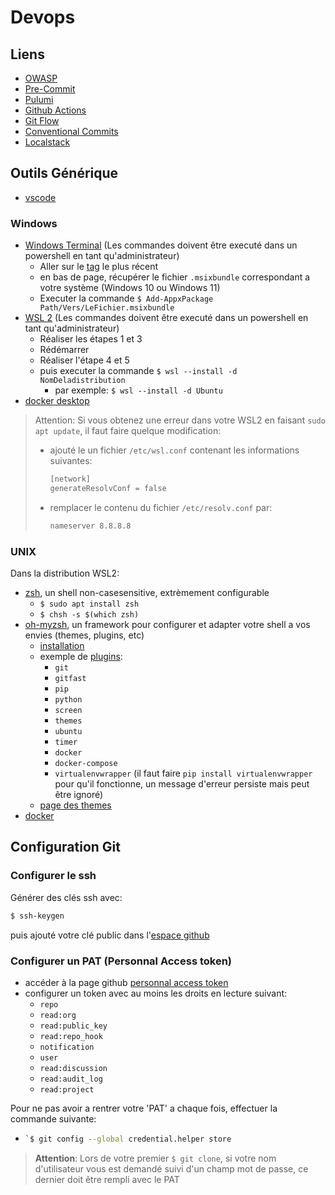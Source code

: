 # Devops

## Liens

- [OWASP](https://owasp.org/)
- [Pre-Commit](https://pre-commit.com/)
- [Pulumi](https://www.pulumi.com/docs/)
- [Github Actions](https://docs.github.com/fr/actions)
- [Git Flow](https://www.atlassian.com/git/tutorials/comparing-workflows/gitflow-workflow)
- [Conventional Commits](https://www.conventionalcommits.org/en/v1.0.0/)
- [Localstack](https://localstack.cloud/)

## Outils Générique
- [vscode](https://code.visualstudio.com/)

### Windows
- [Windows Terminal](https://github.com/microsoft/terminal)  (Les commandes doivent être executé dans un powershell en tant qu'administrateur)
  - Aller sur le [tag](https://github.com/microsoft/terminal/tags) le plus récent
  - en bas de page, récupérer le fichier `.msixbundle` correspondant a votre système (Windows 10 ou Windows 11)
  - Executer la commande `$ Add-AppxPackage Path/Vers/LeFichier.msixbundle`
- [WSL 2](https://learn.microsoft.com/fr-fr/windows/wsl/install-manual) (Les commandes doivent être executé dans un powershell en tant qu'administrateur)
  - Réaliser les étapes 1 et 3
  - Rédémarrer
  - Réaliser l'étape 4 et 5
  - puis executer la commande `$ wsl --install -d NomDeladistribution`
    - par exemple: `$ wsl --install -d Ubuntu`
- [docker desktop](https://docs.docker.com/engine/install/)

> Attention: Si vous obtenez une erreur dans votre WSL2 en faisant `sudo apt update`, il faut faire quelque
> modification:
> - ajouté le un fichier `/etc/wsl.conf` contenant les informations suivantes:
>   ```bash
>   [network]
>   generateResolvConf = false
>   ```
> - remplacer le contenu du fichier `/etc/resolv.conf` par:
>   ```bash
>   nameserver 8.8.8.8
>   ```

### UNIX

Dans la distribution WSL2:
- [zsh](https://github.com/ohmyzsh/ohmyzsh/wiki/Installing-ZSH), un shell non-casesensitive, extrèmement configurable
  - `$ sudo apt install zsh`
  - `$ chsh -s $(which zsh)`
- [oh-myzsh](https://github.com/ohmyzsh/ohmyzsh), un framework pour configurer et adapter votre shell a vos envies (themes, plugins, etc)
  - [installation](https://github.com/ohmyzsh/ohmyzsh#manual-inspection)
  - exemple de [plugins](https://github.com/ohmyzsh/ohmyzsh/wiki/Plugins):
    - `git`
    - `gitfast`
    - `pip`
    - `python`
    - `screen`
    - `themes`
    - `ubuntu`
    - `timer`
    - `docker`
    - `docker-compose`
    - `virtualenvwrapper` (il faut faire `pip install virtualenvwrapper` pour qu'il fonctionne, un message d'erreur persiste mais peut être ignoré)
  - [page des themes](https://github.com/ohmyzsh/ohmyzsh/wiki/Themes)
- [docker](https://docs.docker.com/engine/install/ubuntu/)


## Configuration Git

### Configurer le ssh
Générer des clés ssh avec:
```bash
$ ssh-keygen
```
puis ajouté votre clé public dans l'[espace github](https://github.com/settings/keys)

### Configurer un PAT (Personnal Access token)

- accéder à la page github [personnal access token](https://github.com/settings/tokens)
- configurer un token avec au moins les droits en lecture suivant:
  - `repo`
  - `read:org`
  - `read:public_key`
  - `read:repo_hook`
  - `notification`
  - `user`
  - `read:discussion`
  - `read:audit_log`
  - `read:project`

Pour ne pas avoir a rentrer votre 'PAT' a chaque fois, effectuer la commande suivante:
- ```bash
  `$ git config --global credential.helper store
  ```

> **Attention**: Lors de votre premier `$ git clone`, si votre nom d'utilisateur vous est demandé
> suivi d'un champ mot de passe, ce dernier doit être rempli avec le PAT
